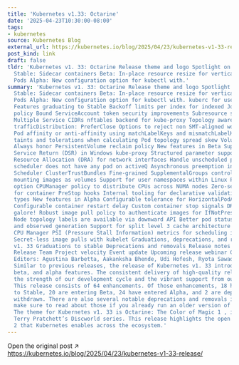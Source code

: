 ```yaml
---
title: 'Kubernetes v1.33: Octarine'
date: '2025-04-23T10:30:00-08:00'
tags:
- kubernetes
source: Kubernetes Blog
external_url: https://kubernetes.io/blog/2025/04/23/kubernetes-v1-33-release/
post_kind: link
draft: false
tldr: 'Kubernetes v1. 33: Octarine Release theme and logo Spotlight on key updates
  Stable: Sidecar containers Beta: In-place resource resize for vertical scaling of
  Pods Alpha: New configuration option for kubectl with.'
summary: 'Kubernetes v1. 33: Octarine Release theme and logo Spotlight on key updates
  Stable: Sidecar containers Beta: In-place resource resize for vertical scaling of
  Pods Alpha: New configuration option for kubectl with. kuberc for user preferences
  Features graduating to Stable Backoff limits per index for indexed Jobs Job success
  policy Bound ServiceAccount token security improvements Subresource support in kubectl
  Multiple Service CIDRs nftables backend for kube-proxy Topology aware routing with
  trafficDistribution: PreferClose Options to reject non SMT-aligned workload Defining
  Pod affinity or anti-affinity using matchLabelKeys and mismatchLabelKeys Considering
  taints and tolerations when calculating Pod topology spread skew Volume populators
  Always honor PersistentVolume reclaim policy New features in Beta Support for Direct
  Service Return (DSR) in Windows kube-proxy Structured parameter support Dynamic
  Resource Allocation (DRA) for network interfaces Handle unscheduled pods early when
  scheduler does not have any pod on activeQ Asynchronous preemption in the Kubernetes
  Scheduler ClusterTrustBundles Fine-grained SupplementalGroups control Support for
  mounting images as volumes Support for user namespaces within Linux Pods Pod procMount
  option CPUManager policy to distribute CPUs across NUMA nodes Zero-second sleeps
  for container PreStop hooks Internal tooling for declarative validation of Kubernetes-native
  types New features in Alpha Configurable tolerance for HorizontalPodAutoscalers
  Configurable container restart delay Custom container stop signals DRA enhancements
  galore! Robust image pull policy to authenticate images for IfNotPresent and Never
  Node topology labels are available via downward API Better pod status with generation
  and observed generation Support for split level 3 cache architecture with kubelet’s
  CPU Manager PSI (Pressure Stall Information) metrics for scheduling improvements
  Secret-less image pulls with kubelet Graduations, deprecations, and removals in
  v1. 33 Graduations to stable Deprecations and removals Release notes Availability
  Release Team Project velocity Event update Upcoming release webinar Get involved
  Editors: Agustina Barbetta, Aakanksha Bhende, Udi Hofesh, Ryota Sawada, Sneha Yadav
  Similar to previous releases, the release of Kubernetes v1. 33 introduces new stable,
  beta, and alpha features. The consistent delivery of high-quality releases underscores
  the strength of our development cycle and the vibrant support from our community.
  This release consists of 64 enhancements. Of those enhancements, 18 have graduated
  to Stable, 20 are entering Beta, 24 have entered Alpha, and 2 are deprecated or
  withdrawn. There are also several notable deprecations and removals in this release;
  make sure to read about those if you already run an older version of Kubernetes.
  The theme for Kubernetes v1. 33 is Octarine: The Color of Magic 1 , inspired by
  Terry Pratchett’s Discworld series. This release highlights the open source magic
  2 that Kubernetes enables across the ecosystem.'
---
```

Open the original post ↗ https://kubernetes.io/blog/2025/04/23/kubernetes-v1-33-release/
